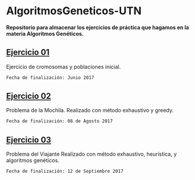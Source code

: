 # AlgoritmosGeneticos-UTN
**Repositorio para almacenar los ejercicios de práctica que hagamos en la materia Algoritmos Genéticos.**

## [Ejercicio 01](./Ejercicio-01)
Ejercicio de cromosomas y poblaciones inicial.

```bash
Fecha de finalización: Junio 2017
```

## [Ejercicio 02](./Ejercicio-02)
Problema de la Mochila.
Realizado con método exhaustivo y greedy.

```bash
Fecha de finalización: 08 de Agosto 2017
```

## [Ejercicio 03](./Ejercicio-03)
Problema del Viajante
Realizado con método exhaustivo, heurística, y algoritmos genéticos.

```bash
Fecha de finalización: 12 de Septiembre 2017
```